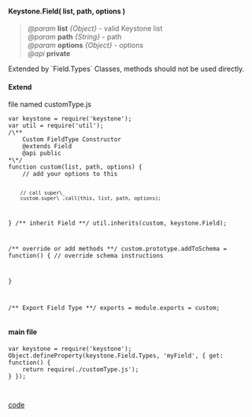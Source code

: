 #### Keystone.Field( list, path, options )
> *@param* **list** _{Object}_  - valid Keystone list   
> *@param* **path** _{String}_  - path   
> *@param* **options** _{Object}_  - options   
> *@api* **private**  

<p class="contextual-note"> Extended by `Field.Types` Classes, methods should not be used directly. </p>
<div class="code-header" > <h4>Extend</h4>file named customType.js</div><pre class=" language-javascript "><code  class=" language-javascript ">var keystone = require('keystone');
var util = require('util');
/\**
	Custom FieldType Constructor
	@extends Field
	@api public
*\*/
function custom(list, path, options) {
    // add your options to this

		// call super\_  
		custom.super\_.call(this, list, path, options);  
	
}
/\** inherit Field *\*/
util.inherits(custom, keystone.Field);    
     
     
/\** override or add methods *\*/
custom.prototype.addToSchema = function() {
	// override schema instructions
	
}

/\** Export Field Type *\*/
exports = module.exports = custom;
</code></pre> 
<div class="code-header" > <h4>main file</div><pre class=" language-javascript "><code  class=" language-javascript ">var keystone = require('keystone');
Object.defineProperty(keystone.Field.Types, 'myField', { get: function() {
	return require(./customType.js');
} });


</code></pre> 



<div class="code-header addGitHubLink" data-file="fields/types/Type.js"> <a href="#" class="loadCode"> code</a></div><pre class=" language-javascript hideCode api"></pre> 


